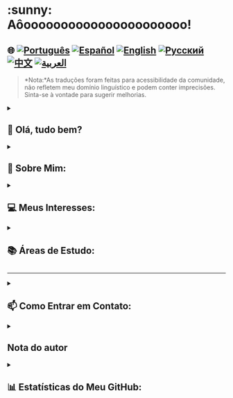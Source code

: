 <h1>:sunny: Aôoooooooooooooooooooooo! </h1>


## 🌐 [![Português](https://img.shields.io/badge/Português-green)](https://github.com/SamuelRocha91/SamuelRocha91/blob/main/README.md) [![Español](https://img.shields.io/badge/Español-yellow)](https://github.com/SamuelRocha91/SamuelRocha91/blob/main/README_SP.MD) [![English](https://img.shields.io/badge/English-blue)](https://github.com/SamuelRocha91/SamuelRocha91/blob/main/README_EN.MD) [![Русский](https://img.shields.io/badge/Русский-lightgrey)](https://github.com/SamuelRocha91/SamuelRocha91/blob/main/README_язык.md) [![中文](https://img.shields.io/badge/中文-red)](https://github.com/SamuelRocha91/SamuelRocha91/blob/main/README_华语.md) [![العربية](https://img.shields.io/badge/العربية-orange)](https://github.com/SamuelRocha91/SamuelRocha91/blob/main/README_ar.md)
> *Nota:*As traduções foram feitas para acessibilidade da comunidade, não refletem meu domínio linguístico e podem conter imprecisões. Sinta-se à vontade para sugerir melhorias.


<details>
<summary> <h2>👋 Olá, tudo bem? </h2> </summary>
<br>

<div>
  <p>Como posso ajudar? </p>
  <p>Meu github está em constante mudança 🏃</p>
  <p>Segue abaixo a atual padronização de repositórios (ou em implementação🫠️)</p>


<sumary><h2> 🎭️ Projetos React </h2> </summary>
- 🎮 [Trivia](https://github.com/SamuelRocha91/trivia_game)
- 🐣 [Pokedex](https://github.com/SamuelRocha91/pokedex)
- 🏪 [FrontEnd Online Store](https://github.com/SamuelRocha91/project-frontend-online-store)
- 👛 [Expense organizer](https://github.com/SamuelRocha91/project-trybewallet)
- 🌶️ [Recipes App](https://github.com/SamuelRocha91/ProjectRecipesApp)

<sumary><h2> 🪢️ Projetos Node </h2> </summary>

- 🗡️ [Trybe Smith](https://github.com/SamuelRocha91/TrybeSmith)
- 🪧 [Blogs Api](https://github.com/SamuelRocha91/BlogsApi)
- 🐉 [Trybers and Dragons](https://github.com/SamuelRocha91/trybeAndDragons)
- ⚽ [Typescript FootBall API](https://github.com/SamuelRocha91/trybeFutebolClube)

<sumary><h2> 👶️ Projetos de iniciantes </h2> </summary>

- 🖥️ [Conversor de binários](https://github.com/SamuelRocha91/Bin2Dec)
- 🎨 [Pixels Art](https://github.com/SamuelRocha91/PixelsArt)
- 📝 [Todo List](https://github.com/SamuelRocha91/TodoList)
- 🧮 [Calculadora](https://github.com/SamuelRocha91/calculator)
- 🦖 [Meme generator](https://github.com/SamuelRocha91/memeGenerator)
- 🪐 [Star Wars Planets](https://github.com/SamuelRocha91/javascriptStarWarsPlanets)


<sumary><h2> 🔋️ Projetos Full-Stack </h2> </summary>

### Delivery
  - 💎 [Delivery Backend](https://github.com/SamuelRocha91/delivery_back) - Aplicação backend em Rails para a plataforma de delivery
  - 🛒 [Consumy Application](https://github.com/SamuelRocha91/consumy) - Aplicação do consumidor
  - 👨‍💼 [Seller Application](https://github.com/SamuelRocha91/seller_application) - Aplicação do vendedor
  - 💲 [Paymenty API](https://github.com/SamuelRocha91/paymenty) - API de pagamento

### Measurement APi
  - 📏 [React Precision Application](https://github.com/SamuelRocha91/precisionReactApplication) - Interface de cadastro de medições de gás e de água
  - 🤖 [Node API](https://github.com/SamuelRocha91/apiMeasureWaterAndGas) - Api de medição e cadastro de consumo

<hr/>
<sumary><h2> ☕️ Projetos Java </h2> </summary>

- 🌾 [Projeto Java Agrix - Gerenciamento de Fazendas](https://github.com/SamuelRocha91/Agrix) 
- 🏛️ [Localizador de Museus](https://github.com/SamuelRocha91/localizadorDeMuseus)
- 📃 [Regras de Progressão](https://github.com/SamuelRocha91/project_rule_of_progression)
- 🗳️ [Sistema de Votação](https://github.com/SamuelRocha91/sistemaDeVotacao)

<sumary><h2> 📱️ Projetos Kotlin </h2> </summary>

- 📜 [Virtual Menu](https://github.com/SamuelRocha91/kotlinVirtualMenu)
-  ☀️ [Weather App](https://github.com/SamuelRocha91/kotlinWeatherApp)
- 💱 [kotlin Exchange Rate](https://github.com/SamuelRocha91/kotlinExchangeRate)
- 👤 [Social Login](https://github.com/SamuelRocha91/kotlinLoginSocial)


<sumary><h2> 🔴️ Projetos Ruby </h2> </summary>

- 📽️ [Rails Movie](https://github.com/SamuelRocha91/rails_movies_catalog)
- 👩‍⚖️[Odin Exercises](https://github.com/SamuelRocha91/ruby_exercises)


<sumary><h2> 🎲️ Banco de dados </h2> </summary>

- 🚗️ [Rental Car](https://github.com/SamuelRocha91/dbRentalCar)

<sumary><h2> 🐍️ Projetos Python </h2> </summary>

- 7⃣️ [Algorithms](https://github.com/SamuelRocha91/Algorithms)
- 🍲️ [Restaurant Orders](https://github.com/SamuelRocha91/restaurantOrders)
-  ✍️ [Scripts](https://github.com/SamuelRocha91/scripts)
- 🕵️‍♀️ [Trybe is not google](https://github.com/SamuelRocha91/trybeIsNotGoogle)

</details>
<details>
<summary><h2>🧑 Sobre Mim:</h2></summary>
<p>Samuel Rocha, baiano🇧🇷, soteropolitano⚫🔴 e desenvolvedor web.</p>

[![Full-Stack Web Development Course](https://img.shields.io/badge/-Certified_Web_Developer-blue?style=flat&logo=google-chrome&logoColor=white)](https://www.credential.net/ad5e0984-fa07-41b0-a50b-51cb25fd0010#gs.ffccza)
[![Certified Java Developer](https://img.shields.io/badge/-Certified_Java_Developer-red?style=flat&logo=java&logoColor=white)](https://www.credential.net/b0eedfe8-4280-4cc4-b832-49f1d9426664#gs.ffcj0a)
[![JavaScript Algorithms and Data Structures](https://img.shields.io/badge/-JavaScript_Algorithms_and_Data_Structures-yellow?style=flat&logo=javascript&logoColor=white)](https://www.freecodecamp.org/certification/Sam_sr91/javascript-algorithms-and-data-structures)
</details>
<details>
<summary><h2>💻 Meus Interesses:</h2></summary>
<p>Aberto a trocar experiências, criar novos projetos, receber propostas laborais(hey, aceito indicações 😉 <a href="./SamuelRocha-FullStack.pdf" download="SamuelRocha.pdf">Baixar Currículo</a>) e a fazer novas amizades(um clique nos separa 🖱️).</p>
<p></p>
</details>
<details>
<summary><h2>📚 Áreas de Estudo:</h2></summary>

### 🖥️ Front-End: 
<a href="https://vuejs.org/" target="_blank"><img src="https://img.shields.io/badge/Vue.js-%2335495e.svg?style=flat&logo=vue-dot-js&logoColor=%234FC08D" alt="Vue.js" /></a> 
<a href="https://reactjs.org/" target="_blank"><img src="https://img.shields.io/badge/React-%2320232a.svg?style=flat&logo=react&logoColor=%2361DAFB" alt="React" /></a>

### 📡 Back-End:
<a href="https://nodejs.org/" target="_blank"><img src="https://img.shields.io/badge/Node.js-43853D?style=flat&logo=node-dot-js&logoColor=white" alt="Node.js" /></a>
<a href="https://spring.io/" target="_blank"><img src="https://img.shields.io/badge/Spring-%236DB33F.svg?style=flat&logo=spring&logoColor=white" alt="Spring" /></a>
<a href="https://rubyonrails.org/" target="_blank"><img src="https://img.shields.io/badge/Ruby_on_Rails-%23CC0000.svg?style=flat&logo=ruby-on-rails&logoColor=white" alt="Ruby on Rails" /></a>

### 📖 Linguagens de Programação:
<a href="https://www.java.com/" target="_blank"><img src="https://img.shields.io/badge/Java-%23ED8B00.svg?style=flat&logo=java&logoColor=white" alt="Java" /></a>
<a href="https://developer.mozilla.org/en-US/docs/Web/JavaScript" target="_blank"><img src="https://img.shields.io/badge/JavaScript-%23323330.svg?style=flat&logo=javascript&logoColor=%23F7DF1E" alt="JavaScript" /></a>
<a href="https://www.typescriptlang.org/" target="_blank"><img src="https://img.shields.io/badge/TypeScript-%23007ACC.svg?style=flat&logo=typescript&logoColor=white" alt="TypeScript" /></a>
<a href="https://kotlinlang.org/" target="_blank"><img src="https://img.shields.io/badge/Kotlin-%230095D5.svg?style=flat&logo=kotlin&logoColor=white" alt="Kotlin" /></a>

### 💡 Outras Tecnologias:
<a href="https://www.docker.com/" target="_blank"><img src="https://img.shields.io/badge/Docker-%230db7ed.svg?style=flat&logo=docker&logoColor=white" alt="Docker" /></a>
<a href="https://www.mysql.com/" target="_blank"><img src="https://img.shields.io/badge/MySQL-%2300f.svg?style=flat&logo=mysql&logoColor=white" alt="MySQL" /></a>
<a href="https://expressjs.com/" target="_blank"><img src="https://img.shields.io/badge/Express.js-%23404d59.svg?style=flat&logo=express&logoColor=%2361DAFB" alt="Express.js" /></a>
<a href="https://redux.js.org/" target="_blank"><img src="https://img.shields.io/badge/Redux-%23764ABC.svg?style=flat&logo=redux&logoColor=white" alt="Redux" /></a>
<a href="https://jestjs.io/" target="_blank"><img src="https://img.shields.io/badge/Jest-%23C21325.svg?style=flat&logo=jest&logoColor=white" alt="Jest" /></a>
<a href="https://junit.org/junit5/" target="_blank"><img src="https://img.shields.io/badge/JUnit-%2325A162.svg?style=flat&logo=junit5&logoColor=white" alt="JUnit" /></a>
<a href="https://swagger.io/" target="_blank"><img src="https://img.shields.io/badge/Swagger-%2385EA2D.svg?style=flat&logo=swagger&logoColor=black" alt="Swagger" /></a>

</details>

<hr/>
<details>
<summary><h2>📫 Como Entrar em Contato:</h2></summary>


[![LinkedIn](https://img.shields.io/badge/LinkedIn-%230077B5.svg?logo=linkedin&logoColor=white)](https://www.linkedin.com/in/samuel-rocha-88278224a/)
[![WhatsApp](https://img.shields.io/badge/WhatsApp-%25D366.svg?logo=whatsapp&logoColor=white)](https://wa.me/71992594946)
[![Email](https://img.shields.io/badge/Email-D14836?logo=gmail&logoColor=white)](mailto:samuel_sr@hotmail.com.br)
[![Discord](https://img.shields.io/badge/Discord-%237289DA.svg?logo=discord&logoColor=white)](https://discordapp.com/users/samuelrocha91#1543)
[![HackerRank](https://img.shields.io/badge/HackerRank-%232EC866.svg?logo=HackerRank&logoColor=white)](https://www.hackerrank.com/profile/samuel_sr)

</details>

<details>
<summary><h2> Nota do autor</h2></summary>
 <div style="border: 1px solid #ddd; border-radius: 8px; padding: 16px; background-color: #f9f9f9; margin-top: 8px;">
    <p style="line-height: 1.6; color: #555; font-size: 1.1em; margin: 0; text-align:center">
      Peço-lhe perdão pelo tanto de cores e emojis a que foste submetido(a). Foi minha humilde e irritante forma de tentar chamar a sua atenção para minha dedicação e esforço. Espero ao menos que alguma criança que você conheça possa ler o texto e aprovar essa baderna. Gratidão
    </p>
  </div>
</details>

<details>
<summary><h2>📊 Estatísticas do Meu GitHub:</h2></summary>

[![SamuelRocha91 GitHub stats](https://github-readme-stats.vercel.app/api?username=SamuelRocha91)](https://github.com/SamuelRocha91/github-readme-stats)
![Top Langs](https://github-readme-stats.vercel.app/api/top-langs/?username=SamuelRocha91&langs_count=8&layout=compact)

![](https://api.visitorbadge.io/api/VisitorHit?user=SamuelRocha91&repo=SamuelRocha91-visitors-badge&countColor=%237B1E7A)
</details>
